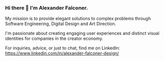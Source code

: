 ### Hi there 👋 I'm Alexander Falconer.

My mission is to provide elegant solutions to complex problems 
through Software Engineering, Digital Design and Art Direction.

I'm passionate about creating engaging user experiences and 
distinct visual identities for companies in the creator economy.

For inquiries, advice, or just to chat, find me on LinkedIn: 
https://www.linkedin.com/in/alexander-falconer-design/

<!--
**alxfalconer/alxfalconer** is a ✨ _special_ ✨ repository because its `README.md` (this file) appears on your GitHub profile.

Here are some ideas to get you started:

- 🔭 I’m currently working on ...
- 🌱 I’m currently learning ...
- 👯 I’m looking to collaborate on ...
- 🤔 I’m looking for help with ...
- 💬 Ask me about ...
- 📫 How to reach me: ...
- 😄 Pronouns: ...
- ⚡ Fun fact: ...
-->
